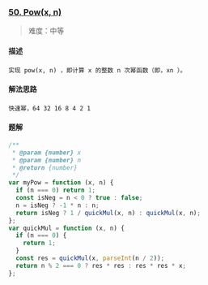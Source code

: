 ### [50. Pow(x, n)](https://leetcode.cn/problems/powx-n/description/)

> 难度：中等

#### 描述

```
实现 pow(x, n) ，即计算 x 的整数 n 次幂函数（即，xn ）。
```

#### 解法思路

```
快速幂，64 32 16 8 4 2 1
```

#### 题解

```js
/**
 * @param {number} x
 * @param {number} n
 * @return {number}
 */
var myPow = function (x, n) {
  if (n === 0) return 1;
  const isNeg = n < 0 ? true : false;
  n = isNeg ? -1 * n : n;
  return isNeg ? 1 / quickMul(x, n) : quickMul(x, n);
};
var quickMul = function (x, n) {
  if (n === 0) {
    return 1;
  }
  const res = quickMul(x, parseInt(n / 2));
  return n % 2 === 0 ? res * res : res * res * x;
};
```
